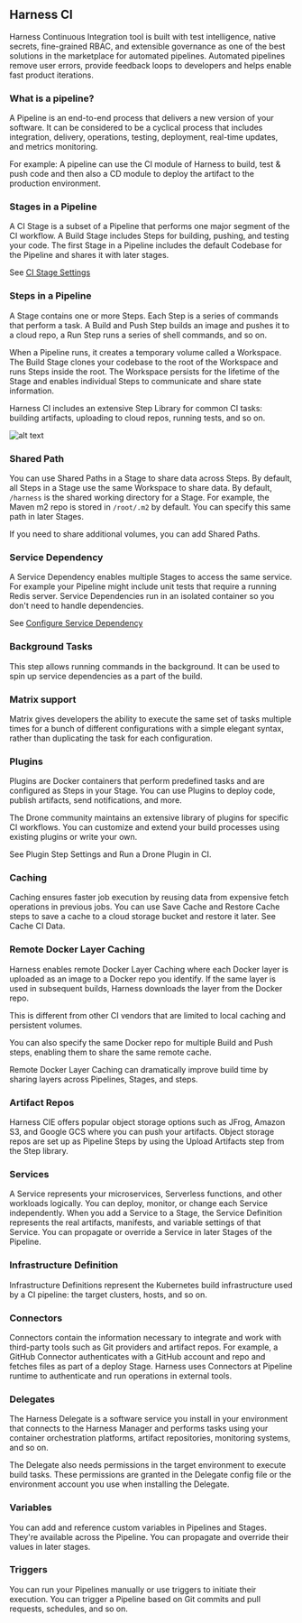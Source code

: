 ## Harness CI

Harness Continuous Integration tool is built with test intelligence, native secrets, fine-grained RBAC, and extensible governance  as one of the best solutions in the marketplace for automated pipelines. Automated pipelines remove user errors, provide feedback loops to developers and helps enable fast product iterations.

### What is a pipeline?

A Pipeline is an end-to-end process that delivers a new version of your software. It can be considered to be a cyclical process that includes integration, delivery, operations, testing, deployment, real-time updates, and metrics monitoring.


For example: A pipeline can use the CI module of Harness to build, test & push code and then also a CD module to deploy the artifact to the production environment.


### Stages in a Pipeline

A CI Stage is a subset of a Pipeline that performs one major segment of the CI workflow. A Build Stage includes Steps for building, pushing, and testing your code. The first Stage in a Pipeline includes the default Codebase for the Pipeline and shares it with later stages.

See [CI Stage Settings](https://docs.harness.io/article/yn4x8vzw3q-ci-stage-settings)


### Steps in a Pipeline

A Stage contains one or more Steps. Each Step is a series of commands that perform a task. A Build and Push Step builds an image and pushes it to a cloud repo, a Run Step runs a series of shell commands, and so on.

When a Pipeline runs, it creates a temporary volume called a Workspace. The Build Stage clones your codebase to the root of the Workspace and runs Steps inside the root. The Workspace persists for the lifetime of the Stage and enables individual Steps to communicate and share state information.

Harness CI includes an extensive Step Library for common CI tasks: building artifacts, uploading to cloud repos, running tests, and so on.


![alt text](https://files.helpdocs.io/i5nl071jo5/articles/qr4h6kn6yd/1632730923440/j-zhbga-hi-0-ozkc-g-4-d-8-b-qh-0-trfl-hsjxx-0-a-w-4-q-3-umnc-omcn-2-b-jb-ll-sw-1-ie-jw-hl-abaf-5-z-seq-6-g-04-nw-02-pva-wy-simv-igej-dcf-evxa-zjq-qhp-31-h-6-nbxpr-te-l-phdh-iwtytds-lg-1-n-1-a-s-0)


### Shared Path

You can use Shared Paths in a Stage to share data across Steps. By default, all Steps in a Stage use the same Workspace to share data. By default, ```/harness``` is the shared working directory for a Stage. For example, the Maven m2 repo is stored in ```/root/.m2``` by default. You can specify this same path in later Stages.

If you need to share additional volumes, you can add Shared Paths.


### Service Dependency

A Service Dependency enables multiple Stages to access the same service. For example your Pipeline might include unit tests that require a running Redis server. Service Dependencies run in an isolated container so you don't need to handle dependencies. 

See [Configure Service Dependency](https://docs.harness.io/article/vo4sjbd09g-configure-service-dependency-step-settings)


### Background Tasks

This step allows running commands in the background. It can be used to spin up service dependencies as a part of the build.


### Matrix support

Matrix gives developers the ability to execute the same set of tasks multiple times for a bunch of different configurations with a simple elegant syntax, rather than duplicating the task for each configuration.


### Plugins

Plugins are Docker containers that perform predefined tasks and are configured as Steps in your Stage. You can use Plugins to deploy code, publish artifacts, send notifications, and more.

The Drone community maintains an extensive library of plugins for specific CI workflows. You can customize and extend your build processes using existing plugins or write your own.

See Plugin Step Settings and Run a Drone Plugin in CI.

### Caching

Caching ensures faster job execution by reusing data from expensive fetch operations in previous jobs. You can use Save Cache and Restore Cache steps to save a cache to a cloud storage bucket and restore it later. See Cache CI Data.

### Remote Docker Layer Caching

Harness enables remote Docker Layer Caching where each Docker layer is uploaded as an image to a Docker repo you identify. If the same layer is used in subsequent builds, Harness downloads the layer from the Docker repo.

This is different from other CI vendors that are limited to local caching and persistent volumes.

You can also specify the same Docker repo for multiple Build and Push steps, enabling them to share the same remote cache.

Remote Docker Layer Caching can dramatically improve build time by sharing layers across Pipelines, Stages, and steps.

### Artifact Repos

Harness CIE offers popular object storage options such as JFrog, Amazon S3, and Google GCS where you can push your artifacts. Object storage repos are set up as Pipeline Steps by using the Upload Artifacts step from the Step library.

### Services

A Service represents your microservices, Serverless functions, and other workloads logically. You can deploy, monitor, or change each Service independently.
When you add a Service to a Stage, the Service Definition represents the real artifacts, manifests, and variable settings of that Service. You can propagate or override a Service in later Stages of the Pipeline.

### Infrastructure Definition

Infrastructure Definitions represent the Kubernetes build infrastructure used by a CI pipeline: the target clusters, hosts, and so on.


### Connectors

Connectors contain the information necessary to integrate and work with third-party tools such as Git providers and artifact repos. For example, a GitHub Connector authenticates with a GitHub account and repo and fetches files as part of a deploy Stage. Harness uses Connectors at Pipeline runtime to authenticate and run operations in external tools.


### Delegates

The Harness Delegate is a software service you install in your environment that connects to the Harness Manager and performs tasks using your container orchestration platforms, artifact repositories, monitoring systems, and so on.

The Delegate also needs permissions in the target environment to execute build tasks. These permissions are granted in the Delegate config file or the environment account you use when installing the Delegate.


### Variables

You can add and reference custom variables in Pipelines and Stages. They're available across the Pipeline. You can propagate and override their values in later stages.


### Triggers

You can run your Pipelines manually or use triggers to initiate their execution. You can trigger a Pipeline based on Git commits and pull requests, schedules, and so on.

